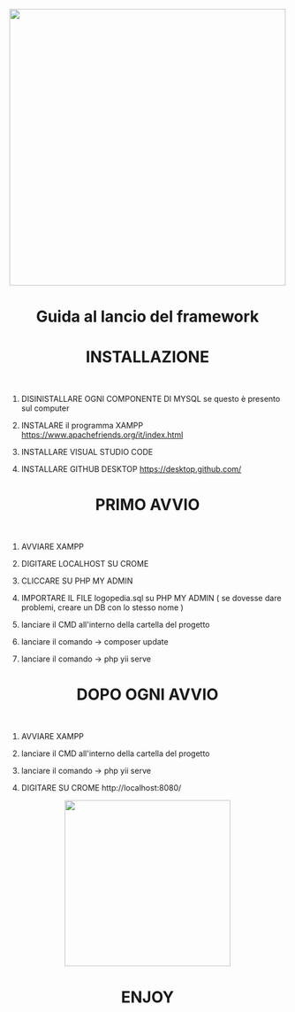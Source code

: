 <p align="center">
  <img src="https://c.tenor.com/T6kJhTcIi8oAAAAd/newton-apple.gif" height="500px">
  <h1 align="center">Guida al lancio del framework</h1>
</p>

<p align="center">
    <h1 align="center">INSTALLAZIONE</h1>
    <br>
</p>

1) DISINISTALLARE OGNI COMPONENTE DI MYSQL se questo è presento sul computer

2) INSTALARE il programma XAMPP
https://www.apachefriends.org/it/index.html

3) INSTALLARE VISUAL STUDIO CODE 

4) INSTALLARE GITHUB DESKTOP
https://desktop.github.com/

<p align="center">
    <h1 align="center">PRIMO AVVIO</h1>
    <br>
</p>

1) AVVIARE XAMPP

2) DIGITARE LOCALHOST SU CROME 

3) CLICCARE SU PHP MY ADMIN

4) IMPORTARE IL FILE logopedia.sql su PHP MY ADMIN 
( se dovesse dare problemi, creare un DB con lo stesso nome )

5) lanciare il CMD all'interno della cartella del progetto

6) lanciare il comando -> composer update 

7) lanciare il comando -> php yii serve




<p align="center">
    <h1 align="center">DOPO OGNI AVVIO</h1>
    <br>
</p>

1) AVVIARE XAMPP

2) lanciare il CMD all'interno della cartella del progetto

3) lanciare il comando -> php yii serve

4) DIGITARE SU CROME 
http://localhost:8080/




<p align="center">
  <img src="https://media1.giphy.com/media/l4pTldWDec8WamJUc/giphy.gif" height="300px">
  <h1 align="center">ENJOY</h1>
</p>
